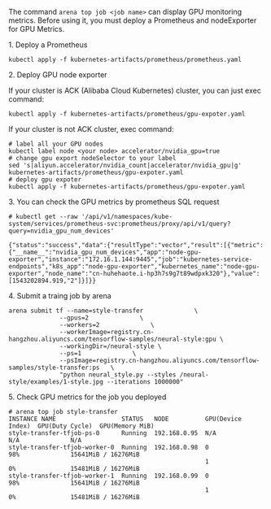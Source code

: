 The command `arena top job <job name>` can display GPU monitoring metrics. Before using it, you must deploy a Prometheus and nodeExporter for GPU Metrics.

1\. Deploy a Prometheus

```
kubectl apply -f kubernetes-artifacts/prometheus/prometheus.yaml
```

2\. Deploy GPU node exporter

If your cluster is ACK (Alibaba Cloud Kubernetes) cluster, you can just exec command:

```
kubectl apply -f kubernetes-artifacts/prometheus/gpu-expoter.yaml
```

If your cluster is not ACK cluster, exec command:

```
# label all your GPU nodes
kubectl label node <your node> accelerator/nvidia_gpu=true
# change gpu export nodeSelector to your label
sed 's|aliyun.accelerator/nvidia_count|accelerator/nvidia_gpu|g' kubernetes-artifacts/prometheus/gpu-expoter.yaml
# deploy gpu expoter
kubectl apply -f kubernetes-artifacts/prometheus/gpu-expoter.yaml
```

3\. You can check the GPU metrics by prometheus SQL request

```
# kubectl get --raw '/api/v1/namespaces/kube-system/services/prometheus-svc:prometheus/proxy/api/v1/query?query=nvidia_gpu_num_devices'

{"status":"success","data":{"resultType":"vector","result":[{"metric":{"__name__":"nvidia_gpu_num_devices","app":"node-gpu-exporter","instance":"172.16.1.144:9445","job":"kubernetes-service-endpoints","k8s_app":"node-gpu-exporter","kubernetes_name":"node-gpu-exporter","node_name":"cn-huhehaote.i-hp3h7s9g7t89wdpxk320"},"value":[1543202894.919,"2"]}]}}

```

4\. Submit a traing job by arena

```
arena submit tf --name=style-transfer              \
              --gpus=2              \
              --workers=2              \
              --workerImage=registry.cn-hangzhou.aliyuncs.com/tensorflow-samples/neural-style:gpu \
              --workingDir=/neural-style \
              --ps=1              \
              --psImage=registry.cn-hangzhou.aliyuncs.com/tensorflow-samples/style-transfer:ps   \
              "python neural_style.py --styles /neural-style/examples/1-style.jpg --iterations 1000000"
```

5\. Check GPU metrics for the job you deployed

```
# arena top job style-transfer
INSTANCE NAME                  STATUS   NODE          GPU(Device Index)  GPU(Duty Cycle)  GPU(Memory MiB)
style-transfer-tfjob-ps-0      Running  192.168.0.95  N/A                N/A              N/A
style-transfer-tfjob-worker-0  Running  192.168.0.98  0                  98%              15641MiB / 16276MiB
                                                      1                  0%               15481MiB / 16276MiB
style-transfer-tfjob-worker-1  Running  192.168.0.99  0                  98%              15641MiB / 16276MiB
                                                      1                  0%               15481MiB / 16276MiB
```